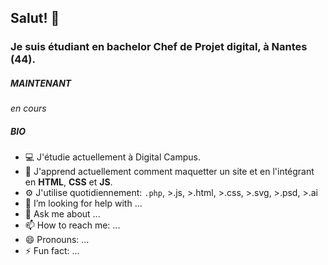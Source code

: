 ## Salut! 👋

### Je suis étudiant en bachelor Chef de Projet digital, à Nantes (44).

##### MAINTENANT

*en cours*

##### BIO
* 💻 J'étudie actuellement à Digital Campus.
* 🌱 J'apprend actuellement comment maquetter un site et en l'intégrant en **HTML**, **CSS** et **JS**.
* ⚙️ J'utilise quotidiennement: `.php`, >.js, >.html, >.css, >.svg, >.psd, >.ai
* 🤔 I’m looking for help with ...
* 💬 Ask me about ...
* 📫 How to reach me: ...
* 😄 Pronouns: ...
* ⚡ Fun fact: ...
